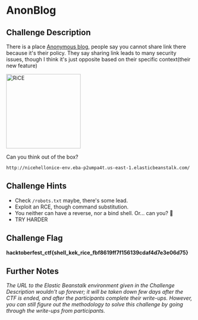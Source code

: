 # AnonBlog

## Challenge Description

There is a place [Anonymous blog](http://nicehellonice-env.eba-p2umpa4t.us-east-1.elasticbeanstalk.com/), people say you cannot share link there because it's their policy. They say sharing link leads to many security issues, though I think it's just opposite based on their specific context(their new feature)

<img src="https://post.medicalnewstoday.com/wp-content/uploads/sites/3/2020/02/316167_2200-1200x628.jpg" height=200px alt="RiCE" title="RiCE" /><br>

Can you think out of the box?<br>

`http://nicehellonice-env.eba-p2umpa4t.us-east-1.elasticbeanstalk.com/`

## Challenge Hints

- Check `/robots.txt` maybe, there's some lead.
- Exploit an RCE, though command substitution.
- You neither can have a reverse, nor a bind shell. Or... can you? 🤨
- TRY HARDER

## Challenge Flag

**hacktoberfest_ctf{shell_kek_rice_fbf8619ff7f156139cdaf4d7e3e06d75}**

## Further Notes

*The URL to the Elastic Beanstalk environment given in the Challenge Description wouldn't up forever; it will be taken down few days after the CTF is ended, and after the participants complete their write-ups. However, you can still figure out the methodology to solve this challenge by going through the write-ups from participants.*